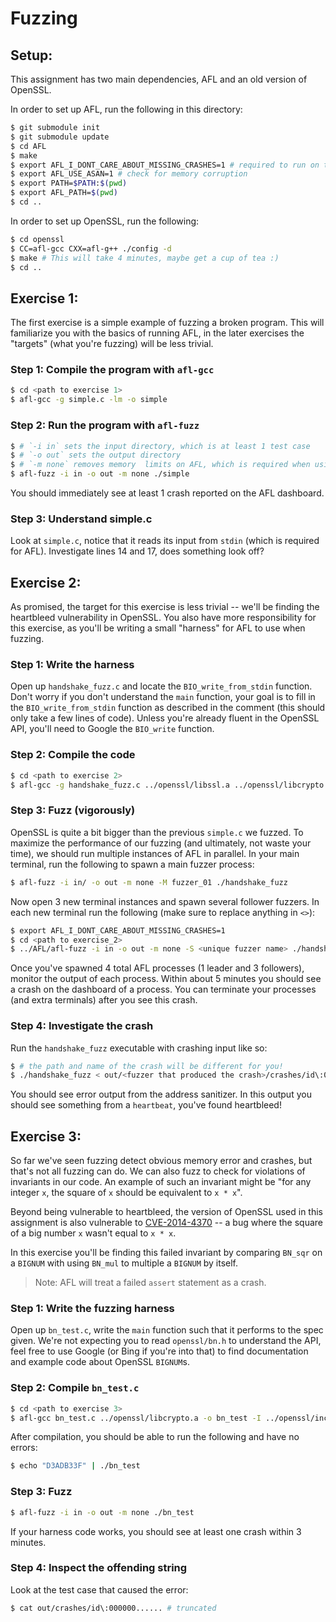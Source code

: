 # Fuzzing

## Setup:

This assignment has two main dependencies, AFL and an old version of OpenSSL.

In order to set up AFL, run the following in this directory:
```bash
$ git submodule init
$ git submodule update
$ cd AFL
$ make
$ export AFL_I_DONT_CARE_ABOUT_MISSING_CRASHES=1 # required to run on this VM
$ export AFL_USE_ASAN=1 # check for memory corruption
$ export PATH=$PATH:$(pwd)
$ export AFL_PATH=$(pwd)
$ cd ..
```

In order to set up OpenSSL, run the following:
```bash
$ cd openssl
$ CC=afl-gcc CXX=afl-g++ ./config -d
$ make # This will take 4 minutes, maybe get a cup of tea :)
$ cd ..
```

## Exercise 1:
The first exercise is a simple example of fuzzing a broken program.
This will familiarize you with the basics of running AFL, in the later exercises
the "targets" (what you're fuzzing) will be less trivial.

### Step 1: Compile the program with `afl-gcc`
```bash
$ cd <path to exercise 1>
$ afl-gcc -g simple.c -lm -o simple
```

### Step 2: Run the program with `afl-fuzz`
```bash
$ # `-i in` sets the input directory, which is at least 1 test case
$ # `-o out` sets the output directory
$ # `-m none` removes memory  limits on AFL, which is required when using the address sanitizer 
$ afl-fuzz -i in -o out -m none ./simple
```
You should immediately see at least 1 crash reported on the AFL dashboard.

### Step 3: Understand simple.c

Look at `simple.c`, notice that it reads its input from `stdin` (which is
required for AFL). Investigate lines 14 and 17, does something look off?


## Exercise 2:
As promised, the target for this exercise is less trivial -- we'll
be finding the heartbleed vulnerability in OpenSSL. You also have
more responsibility for this exercise, as you'll be writing a small
"harness" for AFL to use when fuzzing.

### Step 1: Write the harness

Open up `handshake_fuzz.c` and locate the `BIO_write_from_stdin` function.
Don't worry if you don't understand the `main` function, your goal is to
fill in the `BIO_write_from_stdin` function as described in the comment
(this should only take a few lines of code).
Unless you're already fluent in the OpenSSL API, you'll need to Google
the `BIO_write` function. 

### Step 2: Compile the code
```bash
$ cd <path to exercise 2>
$ afl-gcc -g handshake_fuzz.c ../openssl/libssl.a ../openssl/libcrypto.a -o handshake_fuzz -I ../openssl/include/ -ldl
```

### Step 3: Fuzz (vigorously)

OpenSSL is quite a bit bigger than the previous `simple.c` we fuzzed.
To maximize the performance of our fuzzing (and ultimately, not waste your time),
we should run multiple instances of AFL in parallel. In your main terminal, run
the following to spawn a main fuzzer process:
```bash
$ afl-fuzz -i in/ -o out -m none -M fuzzer_01 ./handshake_fuzz
```

Now open 3 new terminal instances and spawn several  follower fuzzers. In each
new terminal run the following (make sure to replace anything in `<>`):
```bash
$ export AFL_I_DONT_CARE_ABOUT_MISSING_CRASHES=1
$ cd <path to exercise_2>
$ ../AFL/afl-fuzz -i in -o out -m none -S <unique fuzzer name> ./handshake_fuzz
```

Once you've spawned 4 total AFL processes (1 leader and 3 followers), monitor
the output of each process. Within about 5 minutes you should see a crash on
the dashboard of a process. You can terminate your processes (and extra terminals)
after you see this crash.

### Step 4: Investigate the crash

Run the `handshake_fuzz` executable with crashing input like so:
```bash
$ # the path and name of the crash will be different for you!
$ ./handshake_fuzz < out/<fuzzer that produced the crash>/crashes/id\:000000.... # truncated
```

You should see error output from the address sanitizer. In this output you should
see something from a `heartbeat`, you've found heartbleed!


## Exercise 3:
So far we've seen fuzzing detect obvious memory error and crashes, but that's not
all fuzzing can do. We can also fuzz to check for violations of invariants in our
code. An example of such an invariant might be "for any integer `x`, the square of
`x` should be equivalent to `x * x`".

Beyond being vulnerable to heartbleed, the version of OpenSSL used in this
assignment is also vulnerable to [CVE-2014-4370](https://nvd.nist.gov/vuln/detail/CVE-2014-3570)
-- a bug where the square of a big number `x` wasn't equal to `x * x`.

In this exercise you'll be finding this failed invariant by comparing `BN_sqr` on
a `BIGNUM` with using `BN_mul` to multiple a `BIGNUM` by itself.

> Note: AFL will treat a failed `assert` statement as a crash.

### Step 1: Write the fuzzing harness

Open up `bn_test.c`, write the `main` function such that it performs to the spec given.
We're not expecting you to read `openssl/bn.h` to understand the API, feel free to
use Google (or Bing if you're into that) to find documentation and example code about OpenSSL `BIGNUM`s. 

### Step 2: Compile `bn_test.c`
```bash
$ cd <path to exercise 3>
$ afl-gcc bn_test.c ../openssl/libcrypto.a -o bn_test -I ../openssl/include/ -ldl
```

After compilation, you should be able to run the following and have no errors:
```bash
$ echo "D3ADB33F" | ./bn_test 
```

### Step 3: Fuzz
```bash
$ afl-fuzz -i in -o out -m none ./bn_test
```

If your harness code works, you should see at least one crash within 3 minutes.

### Step 4: Inspect the offending string

Look at the test case that caused the error:
```bash
$ cat out/crashes/id\:000000...... # truncated
```

